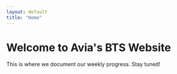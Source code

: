 ```yaml
---
layout: default
title: "Home"
---
```

# Welcome to Avia's BTS Website
This is where we document our weekly progress. Stay tuned!
